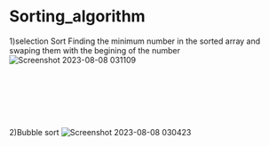 # Sorting_algorithm
1)selection Sort
Finding the minimum number in the sorted array and swaping them with the begining of the number 
![Screenshot 2023-08-08 031109](https://github.com/technoboy100/Sorting_algorithm/assets/81621863/dcf61f44-2184-4032-a5c3-7cd6f71e93a8)

<br/>
<br/>
<br/>
<br/>
<br/>

2)Bubble sort
![Screenshot 2023-08-08 030423](https://github.com/technoboy100/Sorting_algorithm/assets/81621863/c53af598-3c40-489b-b14f-ada2f8ecdb50)
